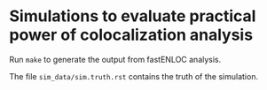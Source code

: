 # Simulations to evaluate practical power of colocalization analysis


Run ```make``` to generate the output from fastENLOC analysis.

The file ```sim_data/sim.truth.rst``` contains the truth of the simulation.
